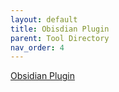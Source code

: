 ```yaml
---
layout: default
title: Obisdian Plugin
parent: Tool Directory
nav_order: 4
---
```




[Obsidian Plugin](https://github.com/OnlyWorlds/obsidian-plugin)